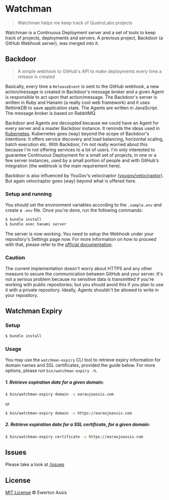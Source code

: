 # Watchman

> Watchman helps me keep track of QuatroLabs projects

Watchman is a Continuous Deployment server and a set of tools to keep track of projects,
deployments and servers. A previous project, Backdoor (a GitHub Webhook server), was merged
into it.

## Backdoor

> A simple webhook to GitHub's API to make deployments every time a release is created

Basically, every time a `ReleaseEvent` is sent to the GitHub webhook, a new action/message
is created in Backdoor's message broker and a given Agent is responsible to act upon that
action/message. The Backdoor's server is written in Ruby and Hanami (a really cool web
framework) and it uses RethinkDB to save application state. The Agents are written in
JavaScript. The message broker is based on RabbitMQ.

Backdoor and Agents are decoupled because we could have an Agent for every server and a master
Backdoor instance. It reminds the ideas used in [Kubernetes](http://kubernetes.io/). Kubernetes
goes (way) beyond the scope of Backdoor's intentions: it offers service discovery and load
balancing, horizontal scaling, batch execution etc. With Backdoor, I'm not really worried
about this because I'm not offering services to a lot of users. I'm only interested to guarantee
Continuous Deployment for a small set of projects, in one or a few server instances, used by a
small portion of people and with GitHub's integration (the webhook is the main requirement here).

Backdoor is also influenced by YouGov's velociraptor ([yougov/velociraptor](https://github.com/yougov/velociraptor)).
But again velociraptor goes (way) beyond what is offered here.

### Setup and running

You should set the environment variables according to the `.sample.env` and create a `.env`
file. Once you're done, run the following commands:

  ```sh
  $ bundle install
  $ bundle exec hanami server
  ```

The server is now working. You need to setup the Webhook under your repository's Settings
page now. For more information on how to proceed with that, please refer to the
[official documentation](https://developer.github.com/webhooks/).

### Caution

The current implementation doesn't worry about HTTPS and any other measure to secure the
communication between GitHub and your server. It's not a serious problem because no sensitive
data is transmitted if you're working with public repositories; but you should avoid this
if you plan to use it with a private repository. Ideally, Agents shouldn't be allowed to write
in your repository.

## Watchman Expiry

### Setup

```sh
$ bundle install
```

### Usage

You may use the `watchman-expiry` CLI tool to retrieve expiry information for
domain names and SSL certificates, provided the guide below. For more options, please
run `bin/watchman-expiry -h`.

##### 1. Retrieve expiration date for a given domain:

```sh
$ bin/watchman-expiry domain -u earaujoassis.com
```

or

```sh
$ bin/watchman-expiry domain -u https://earaujoassis.com
```

##### 2. Retrieve expiration date for a SSL certificate, for a given domain:

```sh
$ bin/watchman-expiry certificate -u https://earaujoassis.com
```

## Issues

Please take a look at [/issues](https://github.com/earaujoassis/watchman/issues)

## License

[MIT License](http://earaujoassis.mit-license.org/) &copy; Ewerton Assis
